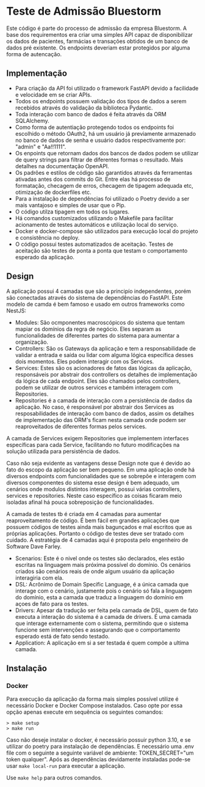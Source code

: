 # Teste de Admissão Bluestorm

Este código é parte do processo de admissão da empresa Bluestorm. A base dos requirementos era criar uma simples API
capaz de disponibilizar os dados de pacientes, farmácias e transações obtidos de um banco de dados pré existente.
Os endpoints deveriam estar protegidos por alguma forma de autencação.

## Implementação

 - Para criação da API foi utilizado o framework FastAPI devido a facilidade e velocidade em se criar APIs.
 - Todos os endpoints possuem validação dos tipos de dados a serem recebidos através do validação 
da biblioteca Pydantic.
 - Toda interação com banco de dados é feita através da ORM SQLAlchemy.
 - Como forma de autentiação protegendo todos os endpoints foi escolhido o método OAuth2, há um usuário já previamente
armazenado no banco de dados de senha e usuário dados respectivamente por: "admin" e "Aa!!1111".
 - Os enpoints que retornam dados dos bancos de dados podem se utilizar de query strings para filtrar de diferentes
formas o resultado. Mais detalhes na documentação OpenAPI.
 - Os padrões e estilos de código são garantidos através da ferramentas ativadas antes dos commits do Git. Entre elas há
processo de formatação, checagem de erros, checagem de tipagem adequada etc, otimização de dockerfiles etc.
 - Para a instalação de dependências foi utilizado o Poetry devido a ser mais vantajoso e simples de usar que o Pip.
 - O código utilza tipagem em todos os lugares.
 - Há comandos customizados utilizando o Makefile para facilitar acionamento de testes automáticos e utilização local
do serviço.
 - Docker e docker-compose são utilizados para execução local do projeto e consistência no deploy.
 - O código possui testes automatizados de aceitação. Testes de aceitação são testes de ponta a ponta que testam o 
comportamento esperado da aplicação.

## Design

A aplicação possui 4 camadas que são a principío independentes, porém são conectadas através do sistema de
dependências do FastAPI. Este modelo de camda é bem famoso e usado em outros frameworks como NestJS:
- Modules: São ocmponentes macroscópicos do sistema que tentam mapiar os domínios da regra de negócio. Eles separam as
funcionalidades de diferentes partes do sistema para aumentar a organização.
 - Controllers: São os Gateways da aplicação e tem a responsabilidade de validar a entrada e saída ou lidar com alguma
lógica específica desses dois momentos. Eles podem interagir com os Services.
 - Services: Estes são os acionadores de fatos das lógicas da aplicação, responsáveis por abstrair dos controllers os 
detalhes de implementação da lógica de cada endpoint. Eles são chamados pelos controllers, podem se utilizar de outros
services e também interagem com Repositories.
 - Repositories é a camada de interação com a persistência de dados da aplicação. No caso, é responsável por abstrair
dos Services as resposabilidades de interação com banco de dados, assim os detalhes de implementação das ORM's ficam 
nesta camada onde podem ser reaproveitados de diferentes formas pelos services.

A camada de Services exigem Repositories que implementem interfaces específicas para cada Service, facilitando no futuro 
modificações na solução utilizada para persistência de dados.

Caso não seja evidente as vantagens desse Design note que é devido ao fato do escopo da aplicação ser bem pequeno. Em uma
aplicação onde há diversos endpoints com funcionalidades que se sobrepõe e interagem com diversos componentes do sistema
esse design é bem adequado, um cenários onde modulos distintos interagem, possui várias controllers, 
services e repositories. Neste caso específico as coisas ficaram meio isoladas afinal há pouca sobreposição de
funcionalidades.

A camada de testes tb é criada em 4 camadas para aumentar reaproveitamento de código. É bem fácil em grandes aplicações
que possuem códigos de testes ainda mais bagunçados e mal escritos que as próprias aplicações. Portanto o código de
testes deve ser tratado com cuidado. A estratégia de 4 camadas aqui é proposta pelo engenheiro de Software Dave Farley.
- Scenarios: Este é o nivel onde os testes são declarados, eles estão escritas na linguagem mais próxima possível do
domínio. Os cenários criados são cenários reais de onde algum usuário da aplicação interagiria com ela.
- DSL: Acrônimo de Domain Specific Language, é a única camada que interage com o cenário, justamente pois o cenário só
fala a linguagem do domínio, esta a camada que traduz a linguagem do domínio em açoes de fato para os testes.
- Drivers: Apesar da tradução ser feita pela camada de DSL, quem de fato executa a interação do sistema é a camada de
drivers. É uma camada que interage externamente com o sistema, permitindo que o sistema funcione sem 
intervenções e assegurando que o comportamento esperado está de fato sendo testado.
- Application: A aplicação em si a ser testada é quem compõe a ultima camada.


## Instalação

### Docker
Para execução da aplicação da forma mais simples possível utilize é necessário Docker e Docker Compose instalados. 
Caso opte por essa opção apenas execute em sequẽncia os seguintes comandos:
```
> make setup
> make run
```
Caso não deseje instalar o docker, é necessário possuir python 3.10, e se utilizar do poetry para instalação de
dependências. E necessário uma .env file com o seguinte a seguinte variável de ambiente:
TOKEN_SECRET="um token qualquer". Após as dependências devidamente instaladas pode-se usar 
```make local-run``` para executar a aplicação.

Use ```make help``` para outros comandos.
